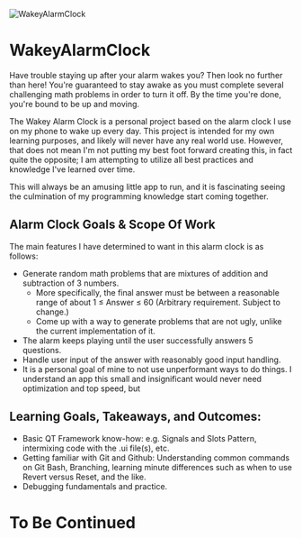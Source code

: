 ![WakeyAlarmClock](https://user-images.githubusercontent.com/50895383/229259759-dcce94f4-ba04-448f-8953-921e7ad862e3.png)
# WakeyAlarmClock
Have trouble staying up after your alarm wakes you? Then look no further than here! You're guaranteed to stay awake as you must complete several challenging math problems in order to turn it off. By the time you're done, you're bound to be up and moving.

The Wakey Alarm Clock is a personal project based on the alarm clock I use on my phone to wake up every day. This project is intended for my own learning purposes, and likely will never have any real world use. However, that does not mean I'm not putting my best foot forward creating this, in fact quite the opposite; I am attempting to utilize all best practices and knowledge I've learned over time. 

This will always be an amusing little app to run, and it is fascinating seeing the culmination of my programming knowledge start coming together.

## Alarm Clock Goals & Scope Of Work
The main features I have determined to want in this alarm clock is as follows:
* Generate random math problems that are mixtures of addition and subtraction of 3 numbers.
  - More specifically, the final answer must be between a reasonable range of about 1 ≤ Answer ≤ 60 (Arbitrary requirement. Subject to change.)
  - Come up with a way to generate problems that are not ugly, unlike the current implementation of it.
* The alarm keeps playing until the user successfully answers 5 questions.
* Handle user input of the answer with reasonably good input handling.
* It is a personal goal of mine to not use unperformant ways to do things. I understand an app this small and insignificant would never need optimization and top speed, but 

## Learning Goals, Takeaways, and Outcomes: 
* Basic QT Framework know-how: e.g. Signals and Slots Pattern, intermixing code with the .ui file(s), etc.
* Getting familiar with Git and Github: Understanding common commands on Git Bash, Branching, learning minute differences such as when to use Revert versus Reset, and the like.
* Debugging fundamentals and practice.

# To Be Continued
